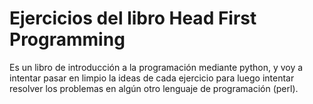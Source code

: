 # Ejercicios del libro Head First Programming

Es un libro de introducción a la programación mediante python, y voy a intentar pasar en limpio la ideas de cada ejercicio para luego intentar resolver los problemas en algún otro lenguaje de programación (perl).
